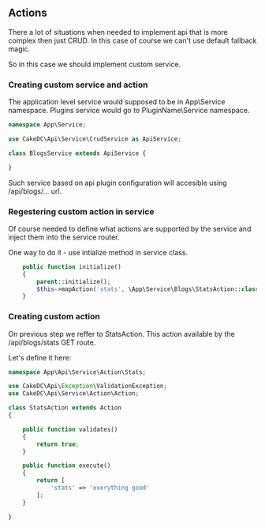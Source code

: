 
## Actions


There a lot of situations when needed to implement api that is more complex then just CRUD.
In this case of course we can't use default fallback magic.

So in this case we should implement custom service.

###  Creating custom service and action

The application level service would supposed to be in App\Service namespace.
Plugins service would go to PluginName\Service namespace.

```php
namespace App\Service;

use CakeDC\Api\Service\CrudService as ApiService;

class BlogsService extends ApiService {

}
```

Such service based on api plugin configuration will accesible using /api/blogs/... url.

###  Regestering custom action in service

Of course needed to define what actions are supported by the service and inject them into the service router.

One way to do it - use intialize method in service class.

```php
    public function initialize()
    {
        parent::initialize(); 
        $this->mapAction('stats', \App\Service\Blogs\StatsAction::class, ['method' => ['GET'], 'mapCors' => true]);
    } 
```

###  Creating custom action

On previous step we reffer to StatsAction.
This action available by the /api/blogs/stats GET route.

Let's define it here:


```php
namespace App\Api\Service\Action\Stats;

use CakeDC\Api\Exception\ValidationException;
use CakeDC\Api\Service\Action\Action;

class StatsAction extends Action
{

    public function validates()
    {
        return true;
    }

    public function execute()
    {
        return [
            'stats' => 'everything good'
        ];
    }

} 
```


